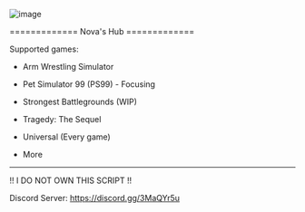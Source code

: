 ![image](https://github.com/Spedify/Nova-Hub-V3/assets/148723891/41b13dc7-3103-40e7-a0de-d67bd8283fa6)

============= Nova's Hub =============

Supported games:

- Arm Wrestling Simulator

- Pet Simulator 99 (PS99) - Focusing

- Strongest Battlegrounds (WIP)

- Tragedy: The Sequel

- Universal (Every game)

- More
---------------------------

!! I DO NOT OWN THIS SCRIPT !!

Discord Server: https://discord.gg/3MaQYr5u
